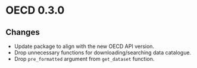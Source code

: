# OECD 0.3.0

## Changes

* Update package to align with the new OECD API version.
* Drop unnecessary functions for downloading/searching data catalogue.
* Drop `pre_formatted` argument from `get_dataset` function.
